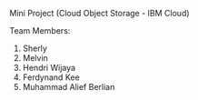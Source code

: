 Mini Project (Cloud Object Storage - IBM Cloud)

Team Members:
1. Sherly
2. Melvin
3. Hendri Wijaya
4. Ferdynand Kee
5. Muhammad Alief Berlian
